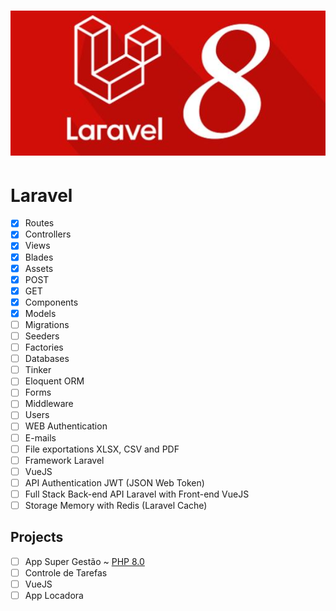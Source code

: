 # ![laravel8.jpg](https://github.com/kakanew/LARAVEL/blob/master/laravel8.jpg?raw=true)

# Laravel

- [x] Routes
- [x] Controllers
- [x] Views
- [x] Blades
- [x] Assets
- [x] POST
- [x] GET
- [x] Components
- [x] Models
- [ ] Migrations
- [ ] Seeders
- [ ] Factories
- [ ] Databases
- [ ] Tinker
- [ ] Eloquent ORM
- [ ] Forms
- [ ] Middleware
- [ ] Users
- [ ] WEB Authentication 
- [ ] E-mails
- [ ] File exportations XLSX, CSV and PDF
- [ ] Framework Laravel
- [ ] VueJS
- [ ] API Authentication JWT (JSON Web Token)
- [ ] Full Stack Back-end API Laravel with Front-end VueJS
- [ ] Storage Memory with Redis (Laravel Cache)

## Projects

- [ ] App Super Gestão ~ [PHP 8.0](https://www.php.net/releases/8.0/en.php)
- [ ] Controle de Tarefas
- [ ] VueJS
- [ ] App Locadora
